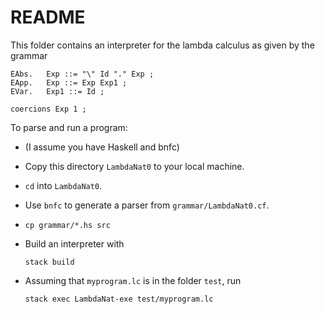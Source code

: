 # README

This folder contains an interpreter for the lambda calculus as given by the grammar

    EAbs.   Exp ::= "\" Id "." Exp ;  
    EApp.   Exp ::= Exp Exp1 ; 
    EVar.   Exp1 ::= Id ;

    coercions Exp 1 ;
    
To parse and run a program:

- (I assume you have Haskell and bnfc)

- Copy this directory `LambdaNat0` to your local machine.

- `cd` into `LambdaNat0`.

- Use `bnfc` to generate a parser from `grammar/LambdaNat0.cf`.

- `cp grammar/*.hs src`

- Build an interpreter with 
    ```
    stack build 
    ````

- Assuming that `myprogram.lc` is in the folder `test`, run 
    ```
    stack exec LambdaNat-exe test/myprogram.lc
    ```
